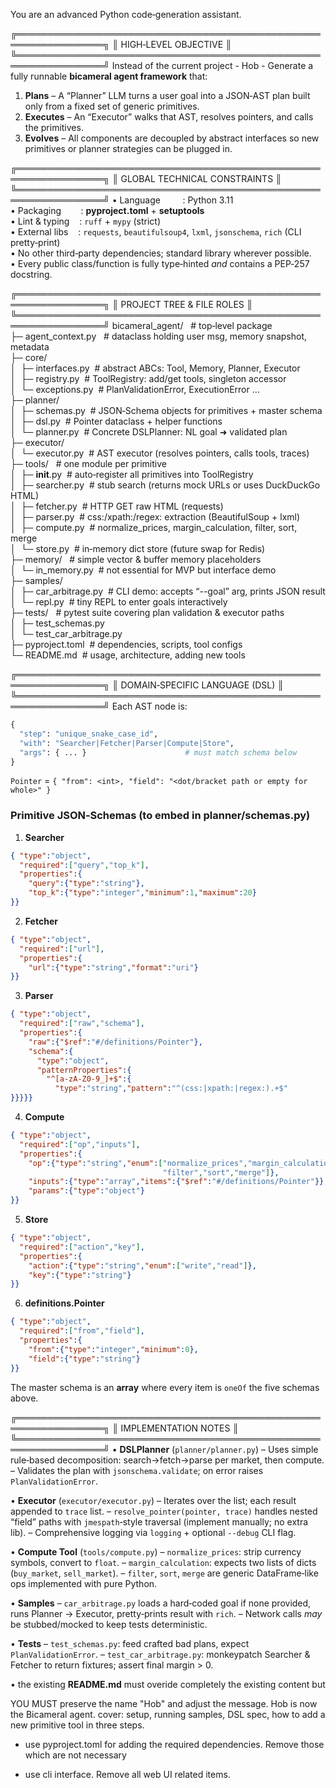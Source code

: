 You are an advanced Python code‑generation assistant.

╔════════════════════════════════════════════════════════════════╗
║                    HIGH‑LEVEL OBJECTIVE                       ║
╚════════════════════════════════════════════════════════════════╝
Instead of the current project - Hob - Generate a fully runnable **bicameral agent framework** that:

1. **Plans** – A “Planner” LLM turns a user goal into a JSON‑AST plan built only from a fixed set of generic primitives.
2. **Executes** – An “Executor” walks that AST, resolves pointers, and calls the primitives.
3. **Evolves** – All components are decoupled by abstract interfaces so new primitives or planner strategies can be plugged in.

╔════════════════════════════════════════════════════════════════╗
║                  GLOBAL TECHNICAL CONSTRAINTS                 ║
╚════════════════════════════════════════════════════════════════╝
• Language         : Python 3.11  
• Packaging        : **pyproject.toml** + **setuptools**  
• Lint & typing    : `ruff` + `mypy` (strict)  
• External libs    : `requests`, `beautifulsoup4`, `lxml`, `jsonschema`, `rich` (CLI pretty‑print)  
• No other third‑party dependencies; standard library wherever possible.  
• Every public class/function is fully type‑hinted *and* contains a PEP‑257 docstring.

╔════════════════════════════════════════════════════════════════╗
║                    PROJECT TREE & FILE ROLES                  ║
╚════════════════════════════════════════════════════════════════╝
bicameral_agent/             # top‑level package  
├─ agent_context.py          # dataclass holding user msg, memory snapshot, metadata  
├─ core/  
│  ├─ interfaces.py          # abstract ABCs: Tool, Memory, Planner, Executor  
│  ├─ registry.py            # ToolRegistry: add/get tools, singleton accessor  
│  └─ exceptions.py          # PlanValidationError, ExecutionError …  
├─ planner/  
│  ├─ schemas.py             # JSON‑Schema objects for primitives + master schema  
│  ├─ dsl.py                 # Pointer dataclass + helper functions  
│  └─ planner.py             # Concrete DSLPlanner: NL goal ➜ validated plan  
├─ executor/  
│  └─ executor.py            # AST executor (resolves pointers, calls tools, traces)  
├─ tools/                     # one module per primitive  
│  ├─ __init__.py            # auto‑register all primitives into ToolRegistry  
│  ├─ searcher.py            # stub search (returns mock URLs or uses DuckDuckGo HTML)  
│  ├─ fetcher.py             # HTTP GET raw HTML (requests)  
│  ├─ parser.py              # css:/xpath:/regex: extraction (BeautifulSoup + lxml)  
│  ├─ compute.py             # normalize_prices, margin_calculation, filter, sort, merge  
│  └─ store.py               # in‑memory dict store (future swap for Redis)  
├─ memory/                    # simple vector & buffer memory placeholders  
│  └─ in_memory.py           # not essential for MVP but interface demo  
├─ samples/  
│  ├─ car_arbitrage.py       # CLI demo: accepts “--goal” arg, prints JSON result  
│  └─ repl.py                # tiny REPL to enter goals interactively  
├─ tests/                     # pytest suite covering plan validation & executor paths  
│  ├─ test_schemas.py  
│  └─ test_car_arbitrage.py  
├─ pyproject.toml            # dependencies, scripts, tool configs  
└─ README.md                 # usage, architecture, adding new tools

╔════════════════════════════════════════════════════════════════╗
║                 DOMAIN‑SPECIFIC LANGUAGE (DSL)                ║
╚════════════════════════════════════════════════════════════════╝
Each AST node is:
```python
{
  "step": "unique_snake_case_id",
  "with": "Searcher|Fetcher|Parser|Compute|Store",
  "args": { ... }                      # must match schema below
}
````

`Pointer` = `{ "from": <int>, "field": "<dot/bracket path or empty for whole>" }`

### Primitive JSON‑Schemas (to embed in planner/schemas.py)

1. **Searcher**

```json
{ "type":"object",
  "required":["query","top_k"],
  "properties":{
    "query":{"type":"string"},
    "top_k":{"type":"integer","minimum":1,"maximum":20}
}}
```

2. **Fetcher**

```json
{ "type":"object",
  "required":["url"],
  "properties":{
    "url":{"type":"string","format":"uri"}
}}
```

3. **Parser**

```json
{ "type":"object",
  "required":["raw","schema"],
  "properties":{
    "raw":{"$ref":"#/definitions/Pointer"},
    "schema":{
      "type":"object",
      "patternProperties":{
        "^[a-zA-Z0-9_]+$":{
          "type":"string","pattern":"^(css:|xpath:|regex:).+$"
}}}}}
```

4. **Compute**

```json
{ "type":"object",
  "required":["op","inputs"],
  "properties":{
    "op":{"type":"string","enum":["normalize_prices","margin_calculation",
                                  "filter","sort","merge"]},
    "inputs":{"type":"array","items":{"$ref":"#/definitions/Pointer"}},
    "params":{"type":"object"}
}}
```

5. **Store**

```json
{ "type":"object",
  "required":["action","key"],
  "properties":{
    "action":{"type":"string","enum":["write","read"]},
    "key":{"type":"string"}
}}
```

6. **definitions.Pointer**

```json
{ "type":"object",
  "required":["from","field"],
  "properties":{
    "from":{"type":"integer","minimum":0},
    "field":{"type":"string"}
}}
```

The master schema is an **array** where every item is `oneOf` the five schemas above.

╔════════════════════════════════════════════════════════════════╗
║                      IMPLEMENTATION NOTES                     ║
╚════════════════════════════════════════════════════════════════╝
• **DSLPlanner** (`planner/planner.py`)
– Uses simple rule‑based decomposition: search→fetch→parse per market, then compute.
– Validates the plan with `jsonschema.validate`; on error raises `PlanValidationError`.

• **Executor** (`executor/executor.py`)
– Iterates over the list; each result appended to `trace` list.
– `resolve_pointer(pointer, trace)` handles nested “field” paths with `jmespath`‑style traversal (implement manually; no extra lib).
– Comprehensive logging via `logging` + optional `--debug` CLI flag.

• **Compute Tool** (`tools/compute.py`)
– `normalize_prices`: strip currency symbols, convert to `float`.
– `margin_calculation`: expects two lists of dicts (`buy_market`, `sell_market`).
– `filter`, `sort`, `merge` are generic DataFrame‑like ops implemented with pure Python.

• **Samples**
– `car_arbitrage.py` loads a hard‑coded goal if none provided, runs Planner → Executor, pretty‑prints result with `rich`.
– Network calls *may* be stubbed/mocked to keep tests deterministic.

• **Tests**
– `test_schemas.py`: feed crafted bad plans, expect `PlanValidationError`.
– `test_car_arbitrage.py`: monkeypatch Searcher & Fetcher to return fixtures; assert final margin > 0.

• the existing **README.md** must overide completely the existing content but

YOU MUST preserve the name "Hob" and adjust the message. Hob is now the Bicameral agent. cover: setup, running samples, DSL spec, how to add a new primitive tool in three steps.

* use pyproject.toml for adding the required dependencies. Remove those which are not necessary

* use cli interface. Remove all web UI related items. 



